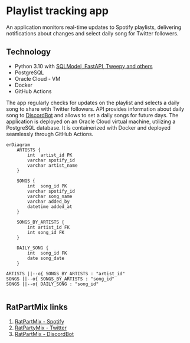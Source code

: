 # Playlist tracking app

An application monitors real-time updates to Spotify playlists,
delivering notifications about changes and select daily song for Twitter followers.

## Technology

- Python 3.10 with [SQLModel, FastAPI, Tweepy and others](https://github.com/zawislakm/RatPartyMixTracker/blob/master/config_files/requirements.txt)
- PostgreSQL
- Oracle Cloud - VM
- Docker
- GitHub Actions


The app regularly checks for updates on the playlist and selects a  daily song to share with Twitter followers.
API provides information about daily song to [DiscordBot]((https://github.com/JakubDralus/discord-bot)) and allows 
to set a daily songs for future days. 
The application is deployed on an Oracle Cloud virtual machine, utilizing a PostgreSQL database. 
It is containerized with Docker and deployed seamlessly through GitHub Actions.


```mermaid
erDiagram
    ARTISTS {
        int  artist_id PK
        varchar spotify_id
        varchar artist_name
    }

    SONGS {
        int  song_id PK
        varchar spotify_id
        varchar song_name
        varchar added_by
        datetime added_at  
    }

    SONGS_BY_ARTISTS {
        int artist_id FK
        int song_id FK
    }

    DAILY_SONG {
        int  song_id FK
        date song_date
    }

ARTISTS ||--o{ SONGS_BY_ARTISTS : "artist_id"
SONGS ||--o{ SONGS_BY_ARTISTS : "song_id"
SONGS ||--o{ DAILY_SONG : "song_id"


```

## RatPartMix links

1. [RatPartMix - Spotify](https://open.spotify.com/playlist/0RHhiQ6hGLKgjE7eqNdXzh?si=42gbm0djRZ25L4x0Tq-d_Q&nd=1)
2. [RatPartyMix - Twitter](https://twitter.com/RatPartyMix)
3. [RatPartMix - DiscordBot](https://github.com/JakubDralus/discord-bot)





